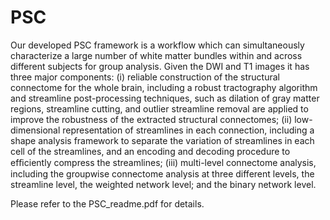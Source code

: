 # PSC

Our developed PSC framework is a workflow which can simultaneously characterize a large number of white matter bundles within and across different subjects for group analysis. Given the DWI and T1 images it has three major components: (i) reliable construction of the structural connectome for the whole brain, including a robust tractography algorithm and streamline post-processing techniques, such as dilation of gray matter regions, streamline cutting, and outlier streamline removal are applied to improve the robustness of the extracted structural connectomes; (ii) low-dimensional representation of streamlines in each connection, including a shape analysis framework to separate the variation of streamlines in each cell of the streamlines, and an encoding and decoding procedure to efﬁciently compress the streamlines; (iii) multi-level connectome analysis, including the groupwise connectome analysis at three different levels, the streamline level, the weighted network level; and the binary network level.

Please refer to the PSC_readme.pdf for details.
